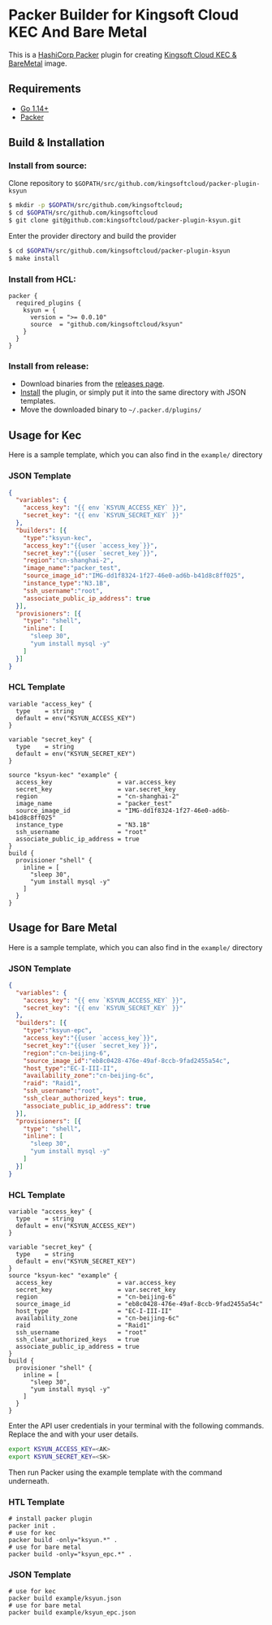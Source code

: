 # Packer Builder for Kingsoft Cloud KEC And Bare Metal

This is a [HashiCorp Packer](https://www.packer.io/) plugin for creating [Kingsoft Cloud KEC & BareMetal](https://www.ksyun.com/nv/product/KEC.html) image.

## Requirements
* [Go 1.14+](https://golang.org/doc/install)
* [Packer](https://www.packer.io/intro/getting-started/install.html)

## Build & Installation

### Install from source:

Clone repository to `$GOPATH/src/github.com/kingsoftcloud/packer-plugin-ksyun`

```sh
$ mkdir -p $GOPATH/src/github.com/kingsoftcloud; 
$ cd $GOPATH/src/github.com/kingsoftcloud
$ git clone git@github.com:kingsoftcloud/packer-plugin-ksyun.git
```

Enter the provider directory and build the provider

```sh
$ cd $GOPATH/src/github.com/kingsoftcloud/packer-plugin-ksyun
$ make install
```

### Install from HCL:
```hcl
packer {
  required_plugins {
    ksyun = {
      version = ">= 0.0.10"
      source  = "github.com/kingsoftcloud/ksyun"
    }
  }
}
```


### Install from release:

* Download binaries from the [releases page](https://github.com/kingsoftcloud/packer-plugin-ksyun/releases).
* [Install](https://www.packer.io/docs/extending/plugins.html#installing-plugins) the plugin, or simply put it into the same directory with JSON templates.
* Move the downloaded binary to `~/.packer.d/plugins/`

## Usage for Kec
Here is a sample template, which you can also find in the `example/` directory
### JSON Template
```json
{
  "variables": {
    "access_key": "{{ env `KSYUN_ACCESS_KEY` }}",
    "secret_key": "{{ env `KSYUN_SECRET_KEY` }}"
  },
  "builders": [{
    "type":"ksyun-kec",
    "access_key":"{{user `access_key`}}",
    "secret_key":"{{user `secret_key`}}",
    "region":"cn-shanghai-2",
    "image_name":"packer_test",
    "source_image_id":"IMG-dd1f8324-1f27-46e0-ad6b-b41d8c8ff025",
    "instance_type":"N3.1B",
    "ssh_username":"root",
    "associate_public_ip_address": true
  }],
  "provisioners": [{
    "type": "shell",
    "inline": [
      "sleep 30",
      "yum install mysql -y"
    ]
  }]
}
```
### HCL Template

```hcl
variable "access_key" {
  type    = string
  default = env("KSYUN_ACCESS_KEY")
}

variable "secret_key" {
  type    = string
  default = env("KSYUN_SECRET_KEY")
}

source "ksyun-kec" "example" {
  access_key                  = var.access_key
  secret_key                  = var.secret_key
  region                      = "cn-shanghai-2"
  image_name                  = "packer_test"
  source_image_id             = "IMG-dd1f8324-1f27-46e0-ad6b-b41d8c8ff025"
  instance_type               = "N3.1B"
  ssh_username                = "root"
  associate_public_ip_address = true
}
build {
  provisioner "shell" {
    inline = [
      "sleep 30",
      "yum install mysql -y"
    ]
  }
}

```
## Usage for Bare Metal
Here is a sample template, which you can also find in the `example/` directory

### JSON Template

```json
{
  "variables": {
    "access_key": "{{ env `KSYUN_ACCESS_KEY` }}",
    "secret_key": "{{ env `KSYUN_SECRET_KEY` }}"
  },
  "builders": [{
    "type":"ksyun-epc",
    "access_key":"{{user `access_key`}}",
    "secret_key":"{{user `secret_key`}}",
    "region":"cn-beijing-6",
    "source_image_id":"eb8c0428-476e-49af-8ccb-9fad2455a54c",
    "host_type":"EC-I-III-II",
    "availability_zone":"cn-beijing-6c",
    "raid": "Raid1",
    "ssh_username":"root",
    "ssh_clear_authorized_keys": true,
    "associate_public_ip_address": true
  }],
  "provisioners": [{
    "type": "shell",
    "inline": [
      "sleep 30",
      "yum install mysql -y"
    ]
  }]
}

```

### HCL Template

```hcl
variable "access_key" {
  type    = string
  default = env("KSYUN_ACCESS_KEY")
}

variable "secret_key" {
  type    = string
  default = env("KSYUN_SECRET_KEY")
}
source "ksyun-kec" "example" {
  access_key                  = var.access_key
  secret_key                  = var.secret_key
  region                      = "cn-beijing-6"
  source_image_id             = "eb8c0428-476e-49af-8ccb-9fad2455a54c"
  host_type                   = "EC-I-III-II"
  availability_zone           = "cn-beijing-6c"
  raid                        = "Raid1"
  ssh_username                = "root"
  ssh_clear_authorized_keys   = true
  associate_public_ip_address = true
}
build {
  provisioner "shell" {
    inline = [
      "sleep 30",
      "yum install mysql -y"
    ]
  }
}

```

Enter the API user credentials in your terminal with the following commands. Replace the <AK> and <SK> with your user details.
```sh
export KSYUN_ACCESS_KEY=<AK>
export KSYUN_SECRET_KEY=<SK>
```
Then run Packer using the example template with the command underneath.

### HTL Template

```
# install packer plugin
packer init .
# use for kec
packer build -only="ksyun.*" .
# use for bare metal
packer build -only="ksyun_epc.*" .
```

### JSON Template
```
# use for kec
packer build example/ksyun.json
# use for bare metal
packer build example/ksyun_epc.json
```


